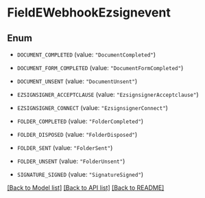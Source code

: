 # FieldEWebhookEzsignevent

## Enum


* `DOCUMENT_COMPLETED` (value: `"DocumentCompleted"`)

* `DOCUMENT_FORM_COMPLETED` (value: `"DocumentFormCompleted"`)

* `DOCUMENT_UNSENT` (value: `"DocumentUnsent"`)

* `EZSIGNSIGNER_ACCEPTCLAUSE` (value: `"EzsignsignerAcceptclause"`)

* `EZSIGNSIGNER_CONNECT` (value: `"EzsignsignerConnect"`)

* `FOLDER_COMPLETED` (value: `"FolderCompleted"`)

* `FOLDER_DISPOSED` (value: `"FolderDisposed"`)

* `FOLDER_SENT` (value: `"FolderSent"`)

* `FOLDER_UNSENT` (value: `"FolderUnsent"`)

* `SIGNATURE_SIGNED` (value: `"SignatureSigned"`)


[[Back to Model list]](../README.md#documentation-for-models) [[Back to API list]](../README.md#documentation-for-api-endpoints) [[Back to README]](../README.md)


